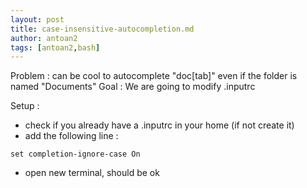 ```yaml
---
layout: post
title: case-insensitive-autocompletion.md
author: antoan2
tags: [antoan2,bash]
---
```

Problem : can be cool to autocomplete "doc[tab]" even if the folder is named "Documents"
Goal : We are going to modify .inputrc

Setup :
- check if you already have a .inputrc in your home (if not create it)
- add the following line :
```
set completion-ignore-case On
```
- open new terminal, should be ok
